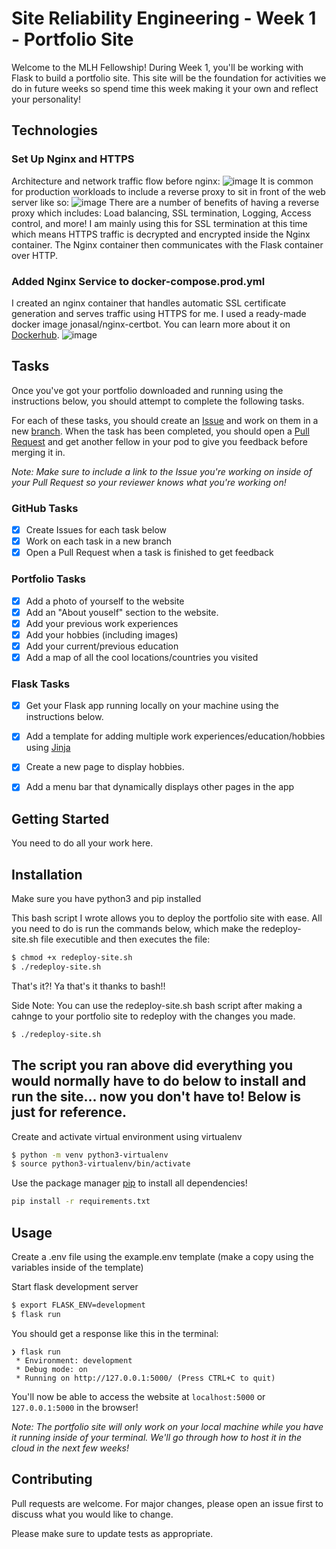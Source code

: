 # Site Reliability Engineering - Week 1 - Portfolio Site

Welcome to the MLH Fellowship! During Week 1, you'll be working with Flask to build a portfolio site. This site will be the foundation for activities we do in future weeks so spend time this week making it your own and reflect your personality!

## Technologies

### Set Up Nginx and HTTPS
Architecture and network traffic flow before nginx:
![image](https://user-images.githubusercontent.com/52815609/199749647-a9c56de6-1148-4b3b-809c-be8810198107.png)
It is common for production workloads to include a reverse proxy to sit in front of the web server like so:
![image](https://user-images.githubusercontent.com/52815609/199749926-2f17c71d-7f8c-4f48-b43a-fa514d194c1d.png)
There are a number of benefits of having a reverse proxy which includes: Load balancing, SSL termination, Logging, Access control, and more! I am mainly using this for SSL termination at this time which means HTTPS traffic is decrypted and encrypted inside the Nginx container. The Nginx container then communicates with the Flask container over HTTP.

### Added Nginx Service to docker-compose.prod.yml
I created an nginx container that handles automatic SSL certificate generation and serves traffic using HTTPS for me. I used a ready-made docker image jonasal/nginx-certbot. You can learn more about it on [Dockerhub](https://hub.docker.com/r/jonasal/nginx-certbot).
![image](https://user-images.githubusercontent.com/52815609/199750396-fd228da7-4df3-4052-8d26-ed4ec95d1c26.png)

## Tasks

Once you've got your portfolio downloaded and running using the instructions below, you should attempt to complete the following tasks.

For each of these tasks, you should create an [Issue](https://docs.github.com/en/issues/tracking-your-work-with-issues/about-issues) and work on them in a new [branch](https://docs.github.com/en/pull-requests/collaborating-with-pull-requests/proposing-changes-to-your-work-with-pull-requests/about-branches). When the task has been completed, you should open a [Pull Request](https://docs.github.com/en/pull-requests/collaborating-with-pull-requests/proposing-changes-to-your-work-with-pull-requests/about-pull-requests) and get another fellow in your pod to give you feedback before merging it in.

*Note: Make sure to include a link to the Issue you're working on inside of your Pull Request so your reviewer knows what you're working on!*

### GitHub Tasks
- [x] Create Issues for each task below
- [x] Work on each task in a new branch
- [x] Open a Pull Request when a task is finished to get feedback

### Portfolio Tasks
- [x] Add a photo of yourself to the website
- [x] Add an "About youself" section to the website.
- [x] Add your previous work experiences
- [x] Add your hobbies (including images)
- [x] Add your current/previous education
- [x] Add a map of all the cool locations/countries you visited

### Flask Tasks
- [x] Get your Flask app running locally on your machine using the instructions below.
- [x] Add a template for adding multiple work experiences/education/hobbies using [Jinja](https://jinja.palletsprojects.com/en/3.0.x/api/#basics)
- [x] Create a new page to display hobbies.
- [x] Add a menu bar that dynamically displays other pages in the app


## Getting Started

You need to do all your work here.

## Installation

Make sure you have python3 and pip installed

This bash script I wrote allows you to deploy the portfolio site with ease. All you need to do is run the commands below, which make the redeploy-site.sh file executible and then executes the file:
```bash
$ chmod +x redeploy-site.sh
$ ./redeploy-site.sh
```
That's it?! Ya that's it thanks to bash!!

Side Note: You can use the redeploy-site.sh bash script after making a cahnge to your portfolio site to redeploy with the changes you made.
```bash
$ ./redeploy-site.sh
```

## The script you ran above did everything you would normally have to do below to install and run the site... now you don't have to! Below is just for reference.

Create and activate virtual environment using virtualenv
```bash
$ python -m venv python3-virtualenv
$ source python3-virtualenv/bin/activate
```

Use the package manager [pip](https://pip.pypa.io/en/stable/) to install all dependencies!

```bash
pip install -r requirements.txt
```

## Usage

Create a .env file using the example.env template (make a copy using the variables inside of the template)

Start flask development server
```bash
$ export FLASK_ENV=development
$ flask run
```

You should get a response like this in the terminal:
```
❯ flask run
 * Environment: development
 * Debug mode: on
 * Running on http://127.0.0.1:5000/ (Press CTRL+C to quit)
```

You'll now be able to access the website at `localhost:5000` or `127.0.0.1:5000` in the browser! 

*Note: The portfolio site will only work on your local machine while you have it running inside of your terminal. We'll go through how to host it in the cloud in the next few weeks!* 

## Contributing

Pull requests are welcome. For major changes, please open an issue first to discuss what you would like to change.

Please make sure to update tests as appropriate.
